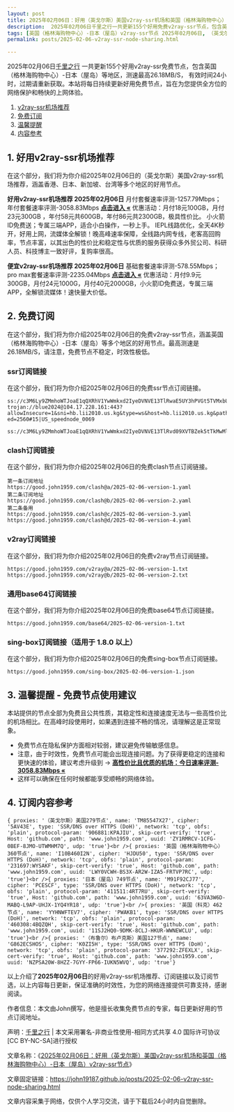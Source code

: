 ```yaml
---
layout: post
title: 2025年02月06日：好用（英戈尔斯）美国v2ray-ssr机场和英国（格林海购物中心）节点
description:  2025年02月06日千里之行一共更新155个好用免费v2ray-ssr节点，包含英国（格林海购物中心）-日本（屋岛）等地区，测速最高26.18MB/S， 有效时间24小时，过期请重新获取。本站将每日持续更新好用免费节点，旨在为您提供全方位的网络保护和畅快的上网体验
tags: [英国（格林海购物中心）-日本（屋岛）v2ray-ssr节点 2025年02月06日, （英戈尔斯）美国好用v2ray-ssr机场推荐 2025年02月06日]
permalink: posts/2025-02-06-v2ray-ssr-node-sharing.html

---
```



2025年02月06日[千里之行](https://john19187.github.io) 一共更新155个好用v2ray-ssr免费节点，包含英国（格林海购物中心）-日本（屋岛）等地区，测速最高26.18MB/S， 有效时间24小时，过期请重新获取。本站将每日持续更新好用免费节点，旨在为您提供全方位的网络保护和畅快的上网体验。

1. [v2ray-ssr机场推荐](#1-好用v2ray-ssr机场推荐)
2. [免费订阅](#2-免费订阅)
3. [温馨提醒](#3-温馨提醒---免费节点使用建议)
4. [内容参考](#4-订阅内容参考)

## 1. 好用v2ray-ssr机场推荐

在这个部分，我们将为你介绍2025年02月06日的（英戈尔斯）美国v2ray-ssr机场推荐，涵盖香港、日本、新加坡、台湾等多个地区的好用节点。

<div class="good cat1"><strong>好用v2ray-ssr机场推荐 2025年02月06日</strong> 月付套餐速率评测-1257.79Mbps；年付套餐速率评测-3058.83Mbps <strong><a href="https://good.john1959.com/lepl/2025-02-06" target="_blank">点击进入 «</a></strong> 优惠活动：月付18元100GB，月付23元300GB ，年付58元共600GB，年付86元共2300GB，极具性价比。 小火箭ID免费送；专属三端APP，适合小白操作，一秒上手。 IEPL线路优化，全天4K秒开，好用上网，流媒体全解锁！晚高峰速率保障，全线路内网专线，老客高回购率，节点丰富，以其出色的性价比和稳定性与优质的服务获得众多外贸公司、科研人员、科技博主一致好评，复购率很高。</div><div class="good cat2">

<strong>便宜v2ray-ssr机场推荐 2025年02月06日</strong> 基础套餐速率评测-578.55Mbps；pro max套餐速率评测-2235.04Mbps <strong><a href="https://good.john1959.com/cheap/2025-02-06" target="_blank">点击进入 «</a></strong> 优惠活动：月付9.9元300GB，月付24元1000G，月付40元2000GB，小火箭ID免费送，专属三端APP，全解锁流媒体！速快量大价低。</div>

## 2. 免费订阅

在这个部分，我们将为你介绍2025年02月06日的免费v2ray-ssr节点，涵盖英国（格林海购物中心）-日本（屋岛）等多个地区的好用节点。最高测速是26.18MB/S，请注意，免费节点不稳定，时效性极低。

### ssr订阅链接

在这个部分，我们将为你介绍2025年02月06日的免费ssr节点订阅链接。

```
ss://c3M6Ly9ZMmhoWTJoaE1qQXRhV1YwWmkxd2IyeDVNVE13TlRwaE5UY3hPVGt5TVMxbU16QTRMVFJrTVRJdFlXUXlaaTB5TnpneU5qZ3hOakJtTldZ@free.2weradf:36571#7%7C%F0%9F%87%B9%F0%9F%87%B7%20%E5%9C%9F%E8%80%B3%E5%85%B6%2001%20%7C%201x%20TR
trojan://blue2024@104.17.228.161:443?allowInsecure=1&sni=hb.lii2010.us.kg&type=ws&host=hb.lii2010.us.kg&path=/?ed=2560#15|US_speednode_0069
                               ss://c3M6Ly9ZMmhoWTJoaE1qQXRhV1YwWmkxd2IyeDVNVE13TlRvd09XVTBZek5tTkMwMllUZzVMVFJrTVRndFlqaGlZUzFoTmpCak5HVTNaV1ZpTXpn@free.2weradf:36141#7%7C%F0%9F%87%AD%F0%9F%87%B0%20%E9%A6%99%E6%B8%AF%2001%20%7C%201x%20HK
```

### clash订阅链接

在这个部分，我们将为你介绍2025年02月06日的免费clash节点订阅链接。

```
第一条订阅地址
https://good.john1959.com/clash@a/2025-02-06-version-1.yaml
第二条订阅地址
https://good.john1959.com/clash@b/2025-02-06-version-2.yaml
第二条备用
https://good.john1959.com/clash@c/2025-02-06-version-3.yaml
https://good.john1959.com/clash@d/2025-02-06-version-4.yaml
```

### v2ray订阅链接

在这个部分，我们将为你介绍2025年02月06日的免费v2ray节点订阅链接。

```
https://good.john1959.com/v2ray@a/2025-02-06-version-1.txt
https://good.john1959.com/v2ray@b/2025-02-06-version-2.txt
```

### 通用base64订阅链接

在这个部分，我们将为你介绍2025年02月06日的免费base64节点订阅链接。

```
https://good.john1959.com/base64/2025-02-06-version-1.txt
```

### sing-box订阅链接（适用于 1.8.0 以上）

在这个部分，我们将为你介绍2025年02月06日的免费sing-box节点订阅链接。

```
https://good.john1959.com/sing-box/2025-02-06-version-1.json
```

## 3. 温馨提醒 - 免费节点使用建议

本站提供的节点全部为免费且公共性质，其稳定性和连接速度无法与一些高性价比的机场相比。在高峰时段使用时，如果遇到连接不畅的情况，请理解这是正常现象。

- 免费节点在隐私保护方面相对较弱，建议避免传输敏感信息。
- 注意，由于时效性，免费节点可能会出现连接问题。为了获得更稳定的连接和更快速的体验，建议考虑升级到 → <strong>[高性价比且优质的机场：今日速率评测- 3058.83Mbps «](https://good.john1959.com/lepl/2025-02-06)</strong>
- 这样可以确保在任何时候都能享受顺畅的网络体验。

## 4. 订阅内容参考

```
{ proxies: '（英戈尔斯）美国279节点', name: 'TM85547X27', cipher: '5AV43E', type: 'SSR/DNS over HTTPS (DoH)', network: 'tcp', obfs: 'plain', protocol-param: '906881:KPAJIU', skip-cert-verify: 'true', Host: 'github.com', path: 'www.john1959.com', uuid: 'ZY1RMRCV-1CFG-0BEF-8JMO-UTWMHM7Q', udp: 'true'}<br />{ proxies: '英国（格林海购物中心）360节点', name: 'I10B460I2N', cipher: 'HJDU50', type: 'SSR/DNS over HTTPS (DoH)', network: 'tcp', obfs: 'plain', protocol-param: '231697:WYSAKF', skip-cert-verify: 'true', Host: 'github.com', path: 'www.john1959.com', uuid: 'LWY0VCWH-BS3X-AR2W-IZA5-FRTVP7RC', udp: 'true'}<br />{ proxies: '日本（屋岛）749节点', name: 'M91F92CJ77', cipher: 'PCESCF', type: 'SSR/DNS over HTTPS (DoH)', network: 'tcp', obfs: 'plain', protocol-param: '411511:4RT7RU', skip-cert-verify: 'true', Host: 'github.com', path: 'www.john1959.com', uuid: '63VA3W6D-MABQ-L9AP-UHJX-1YQ4YR18', udp: 'true'}<br />{ proxies: '英国（科克）462节点', name: 'YYHNWFTEV7', cipher: 'PWAKB1', type: 'SSR/DNS over HTTPS (DoH)', network: 'tcp', obfs: 'plain', protocol-param: '460308:4BQZQH', skip-cert-verify: 'true', Host: 'github.com', path: 'www.john1959.com', uuid: '11SJ2HQ0-9DMK-8CLJ-HKUR-WWNEWCLU', udp: 'true'}<br />{ proxies: '（布鲁尔）布卢克斯）美国127节点', name: 'G862ECSHOS', cipher: 'K0ZI5H', type: 'SSR/DNS over HTTPS (DoH)', network: 'tcp', obfs: 'plain', protocol-param: '377292:ZFEXLX', skip-cert-verify: 'true', Host: 'github.com', path: 'www.john1959.com', uuid: 'NZPSA20W-8HZZ-7GYY-FP66-IUKN5WVQ', udp: 'true'}
```

以上介绍了<strong>2025年02月06日</strong>的好用v2ray-ssr机场推荐、订阅链接以及订阅节选，以上内容每日更新，保证准确的时效性，为您的网络连接提供可靠支持，感谢阅读。

作者信息：本文由John撰写，他是擅长收集免费节点的专家，每日更新好用的节点订阅地址。

声明：[千里之行](https://john19187.github.io) | 本文采用署名-非商业性使用-相同方式共享 4.0 国际许可协议[CC BY-NC-SA]进行授权

文章名称：《[2025年02月06日：好用（英戈尔斯）美国v2ray-ssr机场和英国（格林海购物中心）-日本（屋岛）v2ray-ssr节点](https://john19187.github.io/posts/2025-02-06-v2ray-ssr-node-sharing.html)》

文章固定链接：https://john19187.github.io/posts/2025-02-06-v2ray-ssr-node-sharing.html

文章内容采集于网络，仅供个人学习交流，请于下载后24小时内自觉删除。




